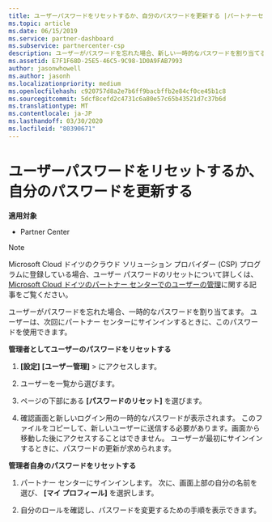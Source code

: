 ```yaml
---
title: ユーザーパスワードをリセットするか、自分のパスワードを更新する |パートナーセンター
ms.topic: article
ms.date: 06/15/2019
ms.service: partner-dashboard
ms.subservice: partnercenter-csp
description: ユーザーがパスワードを忘れた場合、新しい一時的なパスワードを割り当てることができます。 ユーザーは、次回にパートナー センターにサインインするときに、このパスワードを使用できます。
ms.assetid: E7F1F68D-25E5-46C5-9C98-1D0A9FAB7993
author: jasonwhowell
ms.author: jasonh
ms.localizationpriority: medium
ms.openlocfilehash: c920757d8a2e7b6ff9bacbffb2e84cf0ce45b1c8
ms.sourcegitcommit: 5dcf8cefd2c4731c6a80e57c65b43521d7c37b6d
ms.translationtype: MT
ms.contentlocale: ja-JP
ms.lasthandoff: 03/30/2020
ms.locfileid: "80390671"
---
```

# <a name="reset-a-user-password-or-update-your-own-password"></a>ユーザーパスワードをリセットするか、自分のパスワードを更新する

**適用対象**

-  Partner Center
   
> [!NOTE]  
>  Microsoft Cloud ドイツのクラウド ソリューション プロバイダー (CSP) プログラムに登録している場合、ユーザー パスワードのリセットについて詳しくは、[Microsoft Cloud ドイツのパートナー センターでのユーザーの管理](user-management-in-partner-center-for-microsoft-cloud-germany.md)に関する記事をご覧ください。

ユーザーがパスワードを忘れた場合、一時的なパスワードを割り当てます。 ユーザーは、次回にパートナー センターにサインインするときに、このパスワードを使用できます。

**管理者としてユーザーのパスワードをリセットする**

1.  **[設定]** **[ユーザー管理]** &gt; にアクセスします。
2.  ユーザーを一覧から選びます。

3.  ページの下部にある **[パスワードのリセット]** を選びます。

4.  確認画面と新しいログイン用の一時的なパスワードが表示されます。 このファイルをコピーして、新しいユーザーに送信する必要があります。画面から移動した後にアクセスすることはできません。 ユーザーが最初にサインインするときに、パスワードの更新が求められます。

**管理者自身のパスワードをリセットする**

1.  パートナー センターにサインインします。 次に、画面上部の自分の名前を選び、 **[マイ プロフィール]** を選択します。

2.  自分のロールを確認し、パスワードを変更するための手順を表示できます。

 

 




